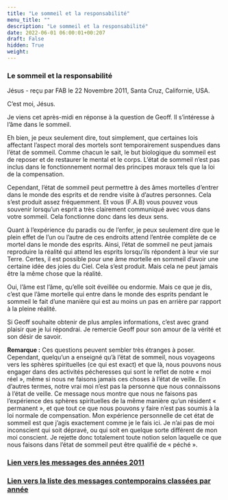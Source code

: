 ```yaml
---
title: "Le sommeil et la responsabilité"
menu_title: ""
description: "Le sommeil et la responsabilité"
date: 2022-06-01 06:00:01+00:207
draft: False
hidden: True
weight:
---
```

### Le sommeil et la responsabilité

Jésus - reçu par FAB le 22 Novembre 2011, Santa Cruz, Californie, USA.

C’est moi, Jésus.

Je viens cet après-midi en réponse à la question de Geoff. Il s’intéresse à l’âme dans le sommeil.

Eh bien, je peux seulement dire, tout simplement, que certaines lois affectant l’aspect moral des mortels sont temporairement suspendues dans l’état de sommeil. Comme chacun le sait, le but biologique du sommeil est de reposer et de restaurer le mental et le corps. L’état de sommeil n’est pas inclus dans le fonctionnement normal des principes moraux tels que la loi de la compensation.

Cependant, l’état de sommeil peut permettre à des âmes mortelles d’entrer dans le monde des esprits et de rendre visite à d’autres personnes. Cela s’est produit assez fréquemment. Et vous (F.A.B) vous pouvez vous souvenir lorsqu’un esprit a très clairement communiqué avec vous dans votre sommeil. Cela fonctionne donc dans les deux sens.

Quant à l’expérience du paradis ou de l’enfer, je peux seulement dire que le plein effet de l’un ou l’autre de ces endroits attend l’entrée complète de ce mortel dans le monde des esprits. Ainsi, l’état de sommeil ne peut jamais reproduire la réalité qui attend les esprits lorsqu’ils répondent à leur vie sur Terre. Certes, il est possible pour une âme mortelle en sommeil d’avoir une certaine idée des joies du Ciel. Cela s’est produit. Mais cela ne peut jamais être la même chose que la réalité.

Oui, l’âme est l’âme, qu’elle soit éveillée ou endormie. Mais ce que je dis, c’est que l’âme mortelle qui entre dans le monde des esprits pendant le sommeil le fait d’une manière qui est au moins un pas en arrière par rapport à la pleine réalité.

Si Geoff souhaite obtenir de plus amples informations, c’est avec grand plaisir que je lui répondrai. Je remercie Geoff pour son amour de la vérité et son désir de savoir.

**Remarque :** Ces questions peuvent sembler très étranges à poser. Cependant, quelqu’un a enseigné qu’à l’état de sommeil, nous voyageons vers les sphères spirituelles (ce qui est exact) et que là, nous pouvons nous engager dans des activités pécheresses qui sont le reflet de notre « moi réel », même si nous ne faisons jamais ces choses à l’état de veille. En d’autres termes, notre vrai moi n’est pas la personne que nous connaissons à l’état de veille. Ce message nous montre que nous ne faisons pas l’expérience des sphères spirituelles de la même manière qu’un résident « permanent », et que tout ce que nous pouvons y faire n’est pas soumis à la loi normale de compensation. Mon expérience personnelle de cet état de sommeil est que j’agis exactement comme je le fais ici. Je n’ai pas de moi inconscient qui soit dépravé, ou qui soit en quelque sorte différent de mon moi conscient. Je rejette donc totalement toute notion selon laquelle ce que nous faisons dans l’état de sommeil peut être qualifié de « péché ».

### [**Lien vers les messages des années 2011**](/fr-contemporary-messages/fr-contemporary-messages-by-date-order/fr-contemporary-messages-2011/)

### [**Lien vers la liste des messages contemporains classées par année**](/fr-contemporary-messages/fr-contemporary-messages-by-date-order/)

